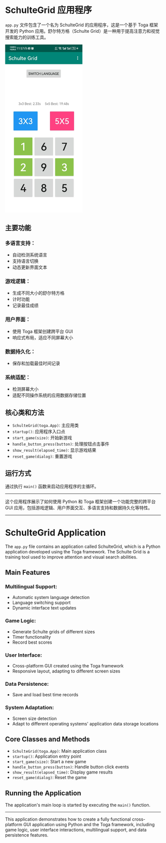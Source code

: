 # SchulteGrid 应用程序

`app.py` 文件包含了一个名为 SchulteGrid 的应用程序，这是一个基于 Toga 框架开发的 Python 应用。舒尔特方格（Schulte Grid）是一种用于提高注意力和视觉搜索能力的训练工具。

<img src="resources/screenshot.jpg" alt="SchulteGrid 应用截图" width="250"/>

## 主要功能

### 多语言支持：

- 自动检测系统语言
- 支持语言切换
- 动态更新界面文本

### 游戏逻辑：

- 生成不同大小的舒尔特方格
- 计时功能
- 记录最佳成绩

### 用户界面：

- 使用 Toga 框架创建跨平台 GUI
- 响应式布局，适应不同屏幕大小

### 数据持久化：

- 保存和加载最佳时间记录

### 系统适配：

- 检测屏幕大小
- 适配不同操作系统的应用数据存储位置

## 核心类和方法

- `SchulteGrid(toga.App)`: 主应用类
- `startup()`: 应用程序入口点
- `start_game(size)`: 开始新游戏
- `handle_button_press(button)`: 处理按钮点击事件
- `show_result(elapsed_time)`: 显示游戏结果
- `reset_game(dialog)`: 重置游戏

## 运行方式

通过执行 `main()` 函数来启动应用程序的主循环。

---

这个应用程序展示了如何使用 Python 和 Toga 框架创建一个功能完整的跨平台 GUI 应用，包括游戏逻辑、用户界面交互、多语言支持和数据持久化等特性。

---

# SchulteGrid Application

The `app.py` file contains an application called SchulteGrid, which is a Python application developed using the Toga framework. The Schulte Grid is a training tool used to improve attention and visual search abilities.

## Main Features

### Multilingual Support:

- Automatic system language detection
- Language switching support
- Dynamic interface text updates

### Game Logic:

- Generate Schulte grids of different sizes
- Timer functionality
- Record best scores

### User Interface:

- Cross-platform GUI created using the Toga framework
- Responsive layout, adapting to different screen sizes

### Data Persistence:

- Save and load best time records

### System Adaptation:

- Screen size detection
- Adapt to different operating systems' application data storage locations

## Core Classes and Methods

- `SchulteGrid(toga.App)`: Main application class
- `startup()`: Application entry point
- `start_game(size)`: Start a new game
- `handle_button_press(button)`: Handle button click events
- `show_result(elapsed_time)`: Display game results
- `reset_game(dialog)`: Reset the game

## Running the Application

The application's main loop is started by executing the `main()` function.

---

This application demonstrates how to create a fully functional cross-platform GUI application using Python and the Toga framework, including game logic, user interface interactions, multilingual support, and data persistence features.